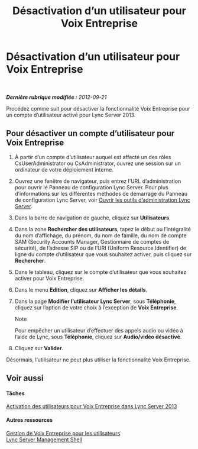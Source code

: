 ﻿---
title: Désactivation d’un utilisateur pour Voix Entreprise
TOCTitle: Désactivation d’un utilisateur pour Voix Entreprise
ms:assetid: 462002d8-21df-4d77-bf7f-4d059d6a4bb2
ms:mtpsurl: https://technet.microsoft.com/fr-fr/library/JJ688043(v=OCS.15)
ms:contentKeyID: 49891329
ms.date: 05/20/2016
mtps_version: v=OCS.15
ms.translationtype: HT
---

# Désactivation d’un utilisateur pour Voix Entreprise

 

_**Dernière rubrique modifiée :** 2012-09-21_

Procédez comme suit pour désactiver la fonctionnalité Voix Entreprise pour un compte d’utilisateur activé pour Lync Server 2013.

## Pour désactiver un compte d’utilisateur pour Voix Entreprise

1.  À partir d’un compte d’utilisateur auquel est affecté un des rôles CsUserAdministrator ou CsAdministrator, ouvrez une session sur un ordinateur de votre déploiement interne.

2.  Ouvrez une fenêtre de navigateur, puis entrez l’URL d’administration pour ouvrir le Panneau de configuration Lync Server. Pour plus d’informations sur les différentes méthodes de démarrage du Panneau de configuration Lync Server, voir [Ouvrir les outils d’administration Lync Server](lync-server-2013-open-lync-server-administrative-tools.md).

3.  Dans la barre de navigation de gauche, cliquez sur **Utilisateurs**.

4.  Dans la zone **Rechercher des utilisateurs**, tapez le début ou l’intégralité du nom d’affichage, du prénom, du nom de famille, du nom de compte SAM (Security Accounts Manager, Gestionnaire de comptes de sécurité), de l’adresse SIP ou de l’URI (Uniform Resource Identifier) de ligne du compte d’utilisateur que vous souhaitez activer, puis cliquez sur **Rechercher**.

5.  Dans le tableau, cliquez sur le compte d’utilisateur que vous souhaitez activer pour Voix Entreprise.

6.  Dans le menu **Edition**, cliquez sur **Afficher les détails**.

7.  Dans la page **Modifier l’utilisateur Lync Server**, sous **Téléphonie**, cliquez sur l’option de votre choix à l’exception de **Voix Entreprise**.
    
    > [!note]  
    > Pour empêcher un utilisateur d’effectuer des appels audio ou vidéo à l’aide de Lync, sous <strong>Téléphonie</strong>, cliquez sur <strong>Audio/vidéo désactivé</strong>.

8.  Cliquez sur **Valider**.

Désormais, l’utilisateur ne peut plus utiliser la fonctionnalité Voix Entreprise.

## Voir aussi

#### Tâches

[Activation des utilisateurs pour Voix Entreprise dans Lync Server 2013](lync-server-2013-enable-users-for-enterprise-voice.md)  

#### Autres ressources

[Gestion de Voix Entreprise pour les utilisateurs](lync-server-2013-managing-enterprise-voice-for-users.md)  
[Lync Server Management Shell](lync-server-2013-lync-server-management-shell.md)

